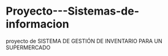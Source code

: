# Proyecto---Sistemas-de-informacion
proyecto de SISTEMA DE GESTIÓN DE INVENTARIO PARA UN SUPERMERCADO
